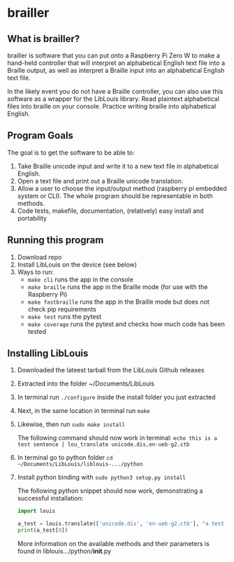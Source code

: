 # brailler

## What is brailler?
brailler is software that you can put onto a Raspberry Pi Zero W to make a hand-held controller that will interpret an alphabetical English text file into a Braille output, as well as interpret a Braille input into an alphabetical English text file.

In the likely event you do not have a Braille controller, you can also use this software as a wrapper for the LibLouis library. Read plaintext alphabetical files into braille on your console. Practice writing braille into alphabetical English.

## Program Goals
 The goal is to get the software to be able to:
 1. Take Braille unicode input and write it to a new text file in alphabetical English.
 2. Open a text file and print out a Braille unicode translation.
 3. Allow a user to choose the input/output method (raspberry pi embedded system or CLI). The whole program should be representable in both methods.
 4. Code tests, makefile, documentation, (relatively) easy install and portability

## Running this program
1. Download repo
2. Install LibLouis on the device (see below)
3. Ways to run:
    - `make cli` runs the app in the console
    - `make braille` runs the app in the Braille mode (for use with the Raspberry Pi)
    - `make fastbraille` runs the app in the Braille mode but does not check pip requirements
    - `make test` runs the pytest
    - `make coverage` runs the pytest and checks how much code has been tested

## Installing LibLouis

1. Downloaded the lateest tarball from the LibLouis Github releases
2. Extracted into the folder ~/Documents/LibLouis
3. In terminal run `./configure` inside the install folder you just extracted
4. Next, in the same location in terminal run `make`
5. Likewise, then run `sudo make install`

	The following command should now work in terminal:
	`echo this is a test sentence | lou_translate unicode.dis,en-ueb-g2.ctb`

6. In terminal go to python folder `cd ~/Documents/LibLouis/liblouis-.../python`
7. Install python binding with `sudo python3 setup.py install`

	The following python snippet should now work, demonstrating a successful installation:

	```python
	import louis

	a_test = louis.translate(['unicode.dis', 'en-ueb-g2.ctb'], "a test string")
	print(a_test[0])
	```

	More information on the available methods and their parameters 
		is found in liblouis.../python/__init__.py
